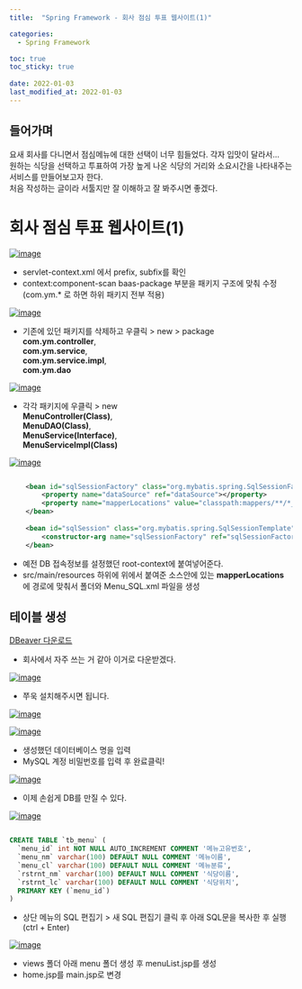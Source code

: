 ```yaml
---
title:  "Spring Framework - 회사 점심 투표 웹사이트(1)"

categories:
  - Spring Framework

toc: true
toc_sticky: true
 
date: 2022-01-03
last_modified_at: 2022-01-03
---
```


<h2>들어가며</h2>
요새 회사를 다니면서 점심메뉴에 대한 선택이 너무 힘들었다. 각자 입맛이 달라서... <br/>
원하는 식당을 선택하고 투표하여 가장 높게 나온 식당의 거리와 소요시간을 나타내주는 서비스를 만들어보고자 한다. <br/>
처음 작성하는 글이라 서툴지만 잘 이해하고 잘 봐주시면 좋겠다.

<h1>회사 점심 투표 웹사이트(1)</h1>


[![image](https://user-images.githubusercontent.com/56810348/147907530-2fbf8014-1aa4-4f82-b9d8-2855f4781606.png)](https://user-images.githubusercontent.com/56810348/147907530-2fbf8014-1aa4-4f82-b9d8-2855f4781606.png)

- servlet-context.xml 에서 prefix, subfix를 확인
- context:component-scan baas-package 부분을 패키지 구조에 맞춰 수정(com.ym.* 로 하면 하위 패키지 전부 적용)


[![image](https://user-images.githubusercontent.com/56810348/147909264-94885797-661d-4378-92ef-24fcfe235b21.png)](https://user-images.githubusercontent.com/56810348/147909264-94885797-661d-4378-92ef-24fcfe235b21.png)

- 기존에 있던 패키지를 삭제하고 우클릭 > new > package <br/>
**com.ym.controller**, <br/>
**com.ym.service**, <br/>
**com.ym.service.impl**, <br/> 
**com.ym.dao** <br/>


[![image](https://user-images.githubusercontent.com/56810348/147909338-3d83c483-adb1-4f45-9f78-fda60ed96cfe.png)](https://user-images.githubusercontent.com/56810348/147909338-3d83c483-adb1-4f45-9f78-fda60ed96cfe.png)

- 각각 패키지에 우클릭 > new <br/>
 **MenuController(Class)**, <br/>
 **MenuDAO(Class)**, <br/> 
 **MenuService(Interface)**, <br/>
 **MenuServiceImpl(Class)** <br/>


[![image](https://user-images.githubusercontent.com/56810348/147912658-b607f956-00c4-414c-b413-223a1dec2140.png)](https://user-images.githubusercontent.com/56810348/147912658-b607f956-00c4-414c-b413-223a1dec2140.png)

```xml

    <bean id="sqlSessionFactory" class="org.mybatis.spring.SqlSessionFactoryBean">
        <property name="dataSource" ref="dataSource"></property>
        <property name="mapperLocations" value="classpath:mappers/**/*_SQL.xml"></property>
    </bean>
	
    <bean id="sqlSession" class="org.mybatis.spring.SqlSessionTemplate" destroy-method="clearCache">
        <constructor-arg name="sqlSessionFactory" ref="sqlSessionFactory"></constructor-arg>
    </bean>

```

- 예전 DB 접속정보를 설정했던 root-context에 붙여넣어준다.
- src/main/resources 하위에 위에서 붙여준 소스안에 있는 **mapperLocations** 에 경로에 맞춰서 폴더와 Menu_SQL.xml 파일을 생성

<h2>테이블 생성</h2>

[DBeaver 다운로드](https://dbeaver.io/download/)

- 회사에서 자주 쓰는 거 같아 이거로 다운받겠다.

[![image](https://user-images.githubusercontent.com/56810348/148002308-a6c790ad-e73e-4734-8442-007b6063f7b9.png)](https://user-images.githubusercontent.com/56810348/148002308-a6c790ad-e73e-4734-8442-007b6063f7b9.png)

- 쭈욱 설치해주시면 됩니다.


[![image](https://user-images.githubusercontent.com/56810348/148002444-449fbfb9-5e08-48fa-b042-e7599d0e5070.png)](https://user-images.githubusercontent.com/56810348/148002444-449fbfb9-5e08-48fa-b042-e7599d0e5070.png)


[![image](https://user-images.githubusercontent.com/56810348/148002631-cb61c9d0-4f7f-4e89-90b9-986bfdf821ab.png)](https://user-images.githubusercontent.com/56810348/148002631-cb61c9d0-4f7f-4e89-90b9-986bfdf821ab.png)

- 생성했던 데이터베이스 명을 입력
- MySQL 계정 비밀번호를 입력 후 완료클릭!


[![image](https://user-images.githubusercontent.com/56810348/148002732-b057186c-50c7-421a-987f-39abf4e07b33.png)](https://user-images.githubusercontent.com/56810348/148002732-b057186c-50c7-421a-987f-39abf4e07b33.png)

- 이제 손쉽게 DB를 만질 수 있다.



[![image](https://user-images.githubusercontent.com/56810348/148012597-bbec7a4e-5eb4-4d85-8e63-5ba76e20c5f6.png)](https://user-images.githubusercontent.com/56810348/148012597-bbec7a4e-5eb4-4d85-8e63-5ba76e20c5f6.png)

```sql

CREATE TABLE `tb_menu` (
  `menu_id` int NOT NULL AUTO_INCREMENT COMMENT '메뉴고유번호',
  `menu_nm` varchar(100) DEFAULT NULL COMMENT '메뉴이름',
  `menu_cl` varchar(100) DEFAULT NULL COMMENT '메뉴분류',
  `rstrnt_nm` varchar(100) DEFAULT NULL COMMENT '식당이름',
  `rstrnt_lc` varchar(100) DEFAULT NULL COMMENT '식당위치',
  PRIMARY KEY (`menu_id`)
)

```

- 상단 메뉴의 SQL 편집기 > 새 SQL 편집기 클릭 후 아래 SQL문을 복사한 후 실행(ctrl + Enter)


[![image](https://user-images.githubusercontent.com/56810348/148013578-c17a8303-3bb5-48c2-9ae3-350da6d600f7.png)](https://user-images.githubusercontent.com/56810348/148013578-c17a8303-3bb5-48c2-9ae3-350da6d600f7.png)

- views 폴더 아래 menu 폴더 생성 후 menuList.jsp를 생성
- home.jsp를 main.jsp로 변경